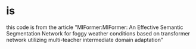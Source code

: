 # is
this code is from the article "MIFormer:MIFormer: An Effective Semantic Segmentation Network for foggy weather conditions based on transformer network utilizing multi-teacher intermediate domain adaptation"
